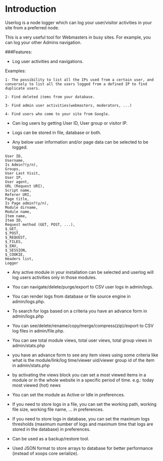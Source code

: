 # Introduction

Userlog is a node logger which can log your user/visitor activities in your site from a preferred node.

This is a very useful tool for Webmasters in busy sites. For example, you can log your other Admins navigation. 

###Features:


- Log user activities and navigations.

Examples:
```
1- The possibility to list all the IPs used from a certain user, and conversely to list all the users logged from a defined IP to find duplicate users.

2- Find deleted items from your database.

3- Find admin user activities(webmasters, moderators, ...)

4- Find users who come to your site from Google.
```
- Can log users by getting User ID, User group or visitor IP.

- Logs can be stored in file, database or both.

- Any below user information and/or page data can be selected to be logged.

```
User ID,
Username,
Is Admin?(y/n),
Groups,
User Last Visit,
User IP,
User agent,
URL (Request URI),
Script name,
Referer URI,
Page title,
Is Page admin?(y/n),
Module dirname,
Module name,
Item name,
Item ID,
Request method (GET, POST, ...),
$_GET,
$_POST,
$_REQUEST,
$_FILES,
$_ENV,
$_SESSION,
$_COOKIE,
Headers list,
Logger
```
- Any active module in your installation can be selected and userlog will log users activities only in those modules.

- You can navigate/delete/purge/export to CSV user logs in admin/logs.

- You can render logs from database or file source engine in admin/logs.php.

- To search for logs based on a criteria you have an advance form in admin/logs.php

- You can see/delete/rename/copy/merge/compress(zip)/export to CSV log files in admin/file.php.

- You can see total module views, total user views, total group views in admin/stats.php

- you have an advance form to see any item views using some criteria like what is the module/link/log time/viewer uid/viewer group id of the item in admin/stats.php

- by activating the views block you can set a most viewed items in a module or in the whole website in a specific period of time. e.g.: today most viewed (hot) news

- You can set the module as Active or Idle in preferences.

- If you need to store logs in a file, you can set the working path, working file size, working file name, ... in preferences.

- If you need to store logs in database, you can set the maximum logs thresholds (maximum number of logs and maximum time that logs are stored in the database) in preferences.

- Can be used as a backup/restore tool.

- Used JSON format to store arrays to database for better performance (instead of xoops core serialize).

